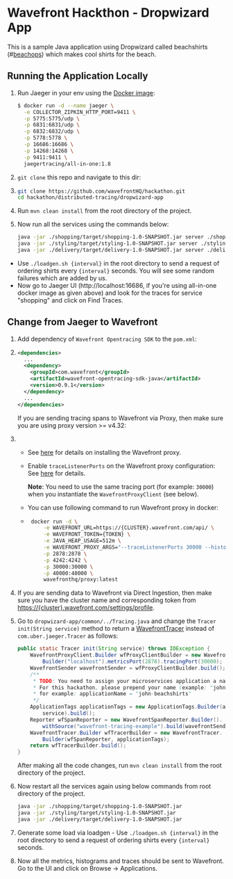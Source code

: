 # Wavefront Hackthon - Dropwizard App

This is a sample Java application using Dropwizard called beachshirts (#[beachops](https://medium.com/@matthewzeier/thoughts-from-an-operations-wrangler-how-we-use-alerts-to-monitor-wavefront-71329c5e57a8)) which makes cool shirts for the beach.

## Running the Application Locally

1. Run Jaeger in your env using the [Docker image](https://www.jaegertracing.io/docs/getting-started):

   ```bash
   $ docker run -d --name jaeger \
     -e COLLECTOR_ZIPKIN_HTTP_PORT=9411 \
     -p 5775:5775/udp \
     -p 6831:6831/udp \
     -p 6832:6832/udp \
     -p 5778:5778 \
     -p 16686:16686 \
     -p 14268:14268 \
     -p 9411:9411 \
     jaegertracing/all-in-one:1.8
   ```

2. `git clone` this repo and navigate to this dir:

3. ```bash
   git clone https://github.com/wavefrontHQ/hackathon.git
   cd hackathon/distributed-tracing/dropwizard-app
   ```

4. Run `mvn clean install` from the root directory of the project.

5. Now run all the services using the commands below:

   ```bash
   java -jar ./shopping/target/shopping-1.0-SNAPSHOT.jar server ./shopping/app.yaml
   java -jar ./styling/target/styling-1.0-SNAPSHOT.jar server ./styling/app.yaml
   java -jar ./delivery/target/delivery-1.0-SNAPSHOT.jar server ./delivery/app.yaml
   ```

- Use `./loadgen.sh {interval}` in the root directory to send a request of ordering shirts every `{interval}` seconds. You will see some random failures which are added by us.
- Now go to Jaeger UI (http://localhost:16686, if you're using all-in-one docker image as given above) and look for the traces for service "shopping" and click on Find Traces.

## Change from Jaeger to Wavefront

1. Add dependency of `Wavefront Opentracing SDK` to the `pom.xml`:

2. ```xml
   <dependencies>
     ...
     <dependency>
       <groupId>com.wavefront</groupId>
       <artifactId>wavefront-opentracing-sdk-java</artifactId>
       <version>0.9.1</version>
     </dependency>
     ...
   </dependencies> 
   ```

   If you are sending tracing spans to Wavefront via Proxy, then make sure you are using proxy version >= v4.32:

3. * See [here](https://docs.wavefront.com/proxies_installing.html#proxy-installation) for details on installing the Wavefront proxy.

   * Enable `traceListenerPorts` on the Wavefront proxy configuration: See [here](https://docs.wavefront.com/proxies_configuring.html#proxy-configuration-properties) for details.

      **Note**: You need to use the same tracing port (for example: `30000`) when you instantiate the `WavefrontProxyClient` (see below).

   * You can use following command to run Wavefront proxy in docker:

   * ```bash
      docker run -d \
          -e WAVEFRONT_URL=https://{CLUSTER}.wavefront.com/api/ \
          -e WAVEFRONT_TOKEN={TOKEN} \
          -e JAVA_HEAP_USAGE=512m \
          -e WAVEFRONT_PROXY_ARGS="--traceListenerPorts 30000 --histogramDistListenerPorts 40000" \
          -p 2878:2878 \
          -p 4242:4242 \
          -p 30000:30000 \
          -p 40000:40000 \
          wavefronthq/proxy:latest
      ```

4. If you are sending data to Wavefront via Direct Ingestion, then make sure you have the cluster name and corresponding token from [https://{cluster}.wavefront.com/settings/profile](https://{cluster}.wavefront.com/settings/profile).

5. Go to `dropwizard-app/common/../Tracing.java` and change the `Tracer init(String service)` method to return a [WavefrontTracer](https://github.com/wavefrontHQ/wavefront-opentracing-sdk-java#set-up-a-tracer) instead of `com.uber.jaeger.Tracer` as follows:

   ```java
   public static Tracer init(String service) throws IOException {
       WavefrontProxyClient.Builder wfProxyClientBuilder = new WavefrontProxyClient.
           Builder("localhost").metricsPort(2878).tracingPort(30000);
       WavefrontSender wavefrontSender = wfProxyClientBuilder.build();
       /**
        * TODO: You need to assign your microservices application a name.
        * For this hackathon, please prepend your name (example: "john") to the beachshirts application,
        * for example: applicationName = "john-beachshirts"
        */
       ApplicationTags applicationTags = new ApplicationTags.Builder(applicationName,
           service).build();
       Reporter wfSpanReporter = new WavefrontSpanReporter.Builder().
           withSource("wavefront-tracing-example").build(wavefrontSender);
       WavefrontTracer.Builder wfTracerBuilder = new WavefrontTracer.
           Builder(wfSpanReporter, applicationTags);
       return wfTracerBuilder.build();
   }
   ```

   After making all the code changes, run `mvn clean install` from the root directory of the project.

4. Now restart all the services again using below commands from root directory of the project.

   ```bash
   java -jar ./shopping/target/shopping-1.0-SNAPSHOT.jar
   java -jar ./styling/target/styling-1.0-SNAPSHOT.jar
   java -jar ./delivery/target/delivery-1.0-SNAPSHOT.jar
   ```
5. Generate some load via loadgen - Use `./loadgen.sh {interval}` in the root directory to send a request of ordering shirts every `{interval}` seconds.

6. Now all the metrics, histograms and traces should be sent to Wavefront. Go to the UI and click on Browse -> Applications.
